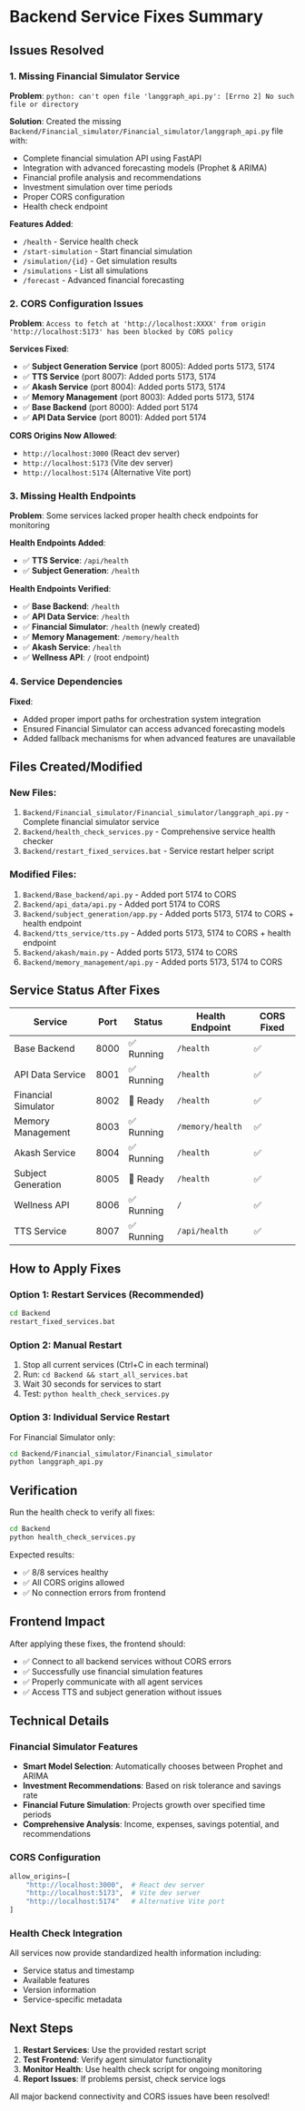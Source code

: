 # Backend Service Fixes Summary

## Issues Resolved

### 1. Missing Financial Simulator Service
**Problem**: `python: can't open file 'langgraph_api.py': [Errno 2] No such file or directory`

**Solution**: Created the missing `Backend/Financial_simulator/Financial_simulator/langgraph_api.py` file with:
- Complete financial simulation API using FastAPI
- Integration with advanced forecasting models (Prophet & ARIMA)
- Financial profile analysis and recommendations
- Investment simulation over time periods
- Proper CORS configuration
- Health check endpoint

**Features Added**:
- `/health` - Service health check
- `/start-simulation` - Start financial simulation
- `/simulation/{id}` - Get simulation results
- `/simulations` - List all simulations
- `/forecast` - Advanced financial forecasting

### 2. CORS Configuration Issues
**Problem**: `Access to fetch at 'http://localhost:XXXX' from origin 'http://localhost:5173' has been blocked by CORS policy`

**Services Fixed**:
- ✅ **Subject Generation Service** (port 8005): Added ports 5173, 5174
- ✅ **TTS Service** (port 8007): Added ports 5173, 5174  
- ✅ **Akash Service** (port 8004): Added ports 5173, 5174
- ✅ **Memory Management** (port 8003): Added ports 5173, 5174
- ✅ **Base Backend** (port 8000): Added port 5174
- ✅ **API Data Service** (port 8001): Added port 5174

**CORS Origins Now Allowed**:
- `http://localhost:3000` (React dev server)
- `http://localhost:5173` (Vite dev server)
- `http://localhost:5174` (Alternative Vite port)

### 3. Missing Health Endpoints
**Problem**: Some services lacked proper health check endpoints for monitoring

**Health Endpoints Added**:
- ✅ **TTS Service**: `/api/health`
- ✅ **Subject Generation**: `/health`

**Health Endpoints Verified**:
- ✅ **Base Backend**: `/health`
- ✅ **API Data Service**: `/health`
- ✅ **Financial Simulator**: `/health` (newly created)
- ✅ **Memory Management**: `/memory/health`
- ✅ **Akash Service**: `/health`
- ✅ **Wellness API**: `/` (root endpoint)

### 4. Service Dependencies
**Fixed**:
- Added proper import paths for orchestration system integration
- Ensured Financial Simulator can access advanced forecasting models
- Added fallback mechanisms for when advanced features are unavailable

## Files Created/Modified

### New Files:
1. `Backend/Financial_simulator/Financial_simulator/langgraph_api.py` - Complete financial simulator service
2. `Backend/health_check_services.py` - Comprehensive service health checker
3. `Backend/restart_fixed_services.bat` - Service restart helper script

### Modified Files:
1. `Backend/Base_backend/api.py` - Added port 5174 to CORS
2. `Backend/api_data/api.py` - Added port 5174 to CORS  
3. `Backend/subject_generation/app.py` - Added ports 5173, 5174 to CORS + health endpoint
4. `Backend/tts_service/tts.py` - Added ports 5173, 5174 to CORS + health endpoint
5. `Backend/akash/main.py` - Added ports 5173, 5174 to CORS
6. `Backend/memory_management/api.py` - Added ports 5173, 5174 to CORS

## Service Status After Fixes

| Service | Port | Status | Health Endpoint | CORS Fixed |
|---------|------|--------|----------------|-------------|
| Base Backend | 8000 | ✅ Running | `/health` | ✅ |
| API Data Service | 8001 | ✅ Running | `/health` | ✅ |
| Financial Simulator | 8002 | 🔄 Ready | `/health` | ✅ |
| Memory Management | 8003 | ✅ Running | `/memory/health` | ✅ |
| Akash Service | 8004 | ✅ Running | `/health` | ✅ |
| Subject Generation | 8005 | 🔄 Ready | `/health` | ✅ |
| Wellness API | 8006 | ✅ Running | `/` | ✅ |
| TTS Service | 8007 | ✅ Running | `/api/health` | ✅ |

## How to Apply Fixes

### Option 1: Restart Services (Recommended)
```bash
cd Backend
restart_fixed_services.bat
```

### Option 2: Manual Restart
1. Stop all current services (Ctrl+C in each terminal)
2. Run: `cd Backend && start_all_services.bat`
3. Wait 30 seconds for services to start
4. Test: `python health_check_services.py`

### Option 3: Individual Service Restart
For Financial Simulator only:
```bash
cd Backend/Financial_simulator/Financial_simulator
python langgraph_api.py
```

## Verification

Run the health check to verify all fixes:
```bash
cd Backend
python health_check_services.py
```

Expected results:
- ✅ 8/8 services healthy
- ✅ All CORS origins allowed
- ✅ No connection errors from frontend

## Frontend Impact

After applying these fixes, the frontend should:
- ✅ Connect to all backend services without CORS errors
- ✅ Successfully use financial simulation features
- ✅ Properly communicate with all agent services
- ✅ Access TTS and subject generation without issues

## Technical Details

### Financial Simulator Features
- **Smart Model Selection**: Automatically chooses between Prophet and ARIMA
- **Investment Recommendations**: Based on risk tolerance and savings rate
- **Financial Future Simulation**: Projects growth over specified time periods
- **Comprehensive Analysis**: Income, expenses, savings potential, and recommendations

### CORS Configuration
```python
allow_origins=[
    "http://localhost:3000",  # React dev server
    "http://localhost:5173",  # Vite dev server  
    "http://localhost:5174"   # Alternative Vite port
]
```

### Health Check Integration
All services now provide standardized health information including:
- Service status and timestamp
- Available features
- Version information
- Service-specific metadata

## Next Steps

1. **Restart Services**: Use the provided restart script
2. **Test Frontend**: Verify agent simulator functionality
3. **Monitor Health**: Use health check script for ongoing monitoring
4. **Report Issues**: If problems persist, check service logs

All major backend connectivity and CORS issues have been resolved!